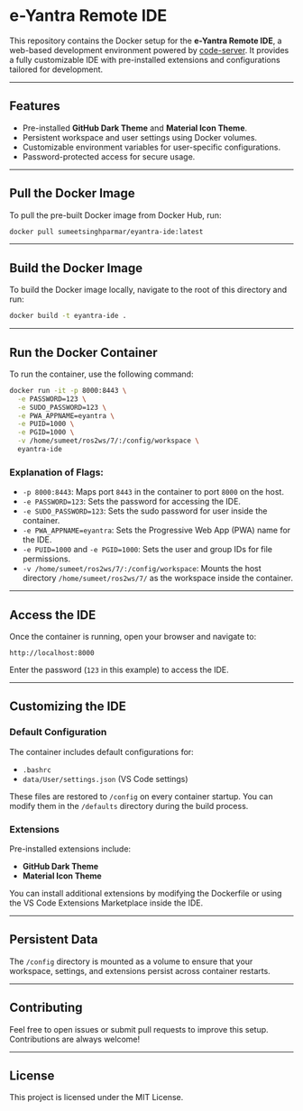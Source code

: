 # e-Yantra Remote IDE

This repository contains the Docker setup for the **e-Yantra Remote IDE**, a web-based development environment powered by [code-server](https://github.com/coder/code-server). It provides a fully customizable IDE with pre-installed extensions and configurations tailored for development.

---

## **Features**
- Pre-installed **GitHub Dark Theme** and **Material Icon Theme**.
- Persistent workspace and user settings using Docker volumes.
- Customizable environment variables for user-specific configurations.
- Password-protected access for secure usage.

---

## **Pull the Docker Image**

To pull the pre-built Docker image from Docker Hub, run:

```bash
docker pull sumeetsinghparmar/eyantra-ide:latest
```

---

## **Build the Docker Image**

To build the Docker image locally, navigate to the root of this directory and run:

```bash
docker build -t eyantra-ide .
```

---

## **Run the Docker Container**

To run the container, use the following command:

```bash
docker run -it -p 8000:8443 \
  -e PASSWORD=123 \
  -e SUDO_PASSWORD=123 \
  -e PWA_APPNAME=eyantra \
  -e PUID=1000 \
  -e PGID=1000 \
  -v /home/sumeet/ros2ws/7/:/config/workspace \
  eyantra-ide
```

### **Explanation of Flags:**
- `-p 8000:8443`: Maps port `8443` in the container to port `8000` on the host.
- `-e PASSWORD=123`: Sets the password for accessing the IDE.
- `-e SUDO_PASSWORD=123`: Sets the sudo password for user inside the container.
- `-e PWA_APPNAME=eyantra`: Sets the Progressive Web App (PWA) name for the IDE.
- `-e PUID=1000` and `-e PGID=1000`: Sets the user and group IDs for file permissions.
- `-v /home/sumeet/ros2ws/7/:/config/workspace`: Mounts the host directory `/home/sumeet/ros2ws/7/` as the workspace inside the container.

---

## **Access the IDE**

Once the container is running, open your browser and navigate to:

```
http://localhost:8000
```

Enter the password (`123` in this example) to access the IDE.

---

## **Customizing the IDE**

### **Default Configuration**
The container includes default configurations for:
- `.bashrc`
- `data/User/settings.json` (VS Code settings)

These files are restored to `/config` on every container startup. You can modify them in the `/defaults` directory during the build process.

### **Extensions**
Pre-installed extensions include:
- **GitHub Dark Theme**
- **Material Icon Theme**

You can install additional extensions by modifying the Dockerfile or using the VS Code Extensions Marketplace inside the IDE.

---

## **Persistent Data**

The `/config` directory is mounted as a volume to ensure that your workspace, settings, and extensions persist across container restarts.

---

## **Contributing**

Feel free to open issues or submit pull requests to improve this setup. Contributions are always welcome!

---

## **License**

This project is licensed under the MIT License.